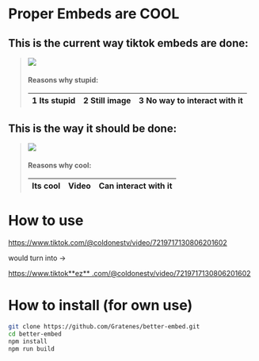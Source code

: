 # Proper Embeds are COOL

## This is the current way tiktok embeds are done:

> ![](https://i.imgur.com/9ym33Pv.png)
>
>
> #### Reasons why stupid:
> | 1 Its stupid | 2 Still image | 3 No way to interact with it |
> |--------------|---------------|------------------------------|

## This is the way it should be done:

> ![](https://i.imgur.com/kjbJVw9.png)
>
> #### Reasons why cool:
>
> | Its cool |  Video | Can interact with it |
> |----------|--------|----------------------|

# How to use

https://www.tiktok.com/@coldonestv/video/7219717130806201602

would turn into ->

[https://www.tiktok**ez**
.com/@coldonestv/video/7219717130806201602](https://www.tiktokez.com/@coldonestv/video/7219717130806201602)

# How to install (for own use)

```bash
git clone https://github.com/Gratenes/better-embed.git
cd better-embed
npm install
npm run build
```
